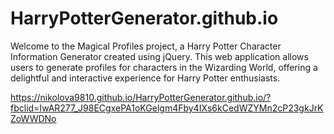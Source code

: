 # HarryPotterGenerator.github.io
Welcome to the Magical Profiles project, a Harry Potter Character Information Generator created using jQuery. This web application allows users to generate profiles for characters in the Wizarding World, offering a delightful and interactive experience for Harry Potter enthusiasts.

https://nikolova9810.github.io/HarryPotterGenerator.github.io/?fbclid=IwAR277_J98ECgxePA1oKGelgm4Fby4IXs6kCedWZYMn2cP23gkJrKZoWWDNo

